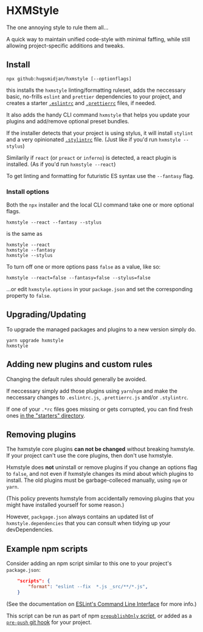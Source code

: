 # HXMStyle

The one annoying style to rule them all...

A quick way to maintain unified code-style with minimal faffing, while still allowing project-specific additions and tweaks.


## Install


```
npx github:hugsmidjan/hxmstyle [--optionflags]
```

this installs the `hxmstyle` linting/formatting ruleset, adds the neccessary basic, no-frills `eslint` and `prettier` dependencies to your project, and creates a starter [`.eslintrc`](starters/eslintrc.js) and [`.prettierrc`](starters/prettierrc.js) files, if needed.

It also adds the handy CLI command `hxmstyle` that helps you update your plugins and add/remove optional preset bundles.

If the installer detects that your project is using stylus, it will install `stylint` and a very opinionated [`.stylintrc`](starters/stylintrc.js) file. (Just like if you'd run `hxmstyle --stylus`)

Similarily if `react` (or `preact` or `inferno`) is detected, a react plugin is installed. (As if you'd run `hxmstyle --react`)

To get linting and formatting for futuristic ES syntax use the `--fantasy` flag.


### Install options

Both the `npx` installer and the local CLI command take one or more optional flags.

```
hxmstyle --react --fantasy --stylus
```

is the same as

```
hxmstyle --react
hxmstyle --fantasy
hxmstyle --stylus
```

To turn off one or more options pass `false` as a value, like so:

```
hxmstyle --react=false --fantasy=false --stylus=false
```

...or edit `hxmstyle.options` in your `package.json` and set the corresponding property to `false`.


## Upgrading/Updating

To upgrade the managed packages and plugins to a new version simply do.

```
yarn upgrade hxmstyle
hxmstyle
```


## Adding new plugins and custom rules

Changing the default rules should generally be avoided.

If neccessary simply add those plugins using `yarn`/`npm` and make the neccessary changes to `.eslintrc.js`, `.prettierrc.js` and/or `.stylintrc`.

If one of your `.*rc` files goes missing or gets corrupted, you can find fresh ones [in the "starters" directory](starters/).


## Removing plugins

The hxmstyle core plugins **can not be changed** without breaking hxmstyle. If your project can't use the core plugins, then don't use hxmstyle.

Hxmstyle does **not** uninstall or remove plugins if you change an options flag to `false`, and not even if hxmstyle changes its mind about which plugins to install. The old plugins must be garbage-colleced manually, using `npm` or `yarn`.

(This policy prevents hxmstyle from accidentally removing plugins that you might have installed yourself for some reason.)

However, `packgage.json` always contains an updated list of `hxmstyle.dependencies` that you can consult when tidying up your devDependencies.


## Example npm scripts

Consider adding an npm script similar to this one to your project's `package.json`:

```json
    "scripts": {
        "format": "eslint --fix  *.js _src/**/*.js",
    }
```

(See the documentation on [ESLint's Command Line Interface](https://eslint.org/docs/user-guide/command-line-interface) for more info.)

This script can be run as part of npm [`prepublishOnly` script](https://docs.npmjs.com/misc/scripts), or added as a  [`pre-push` git hook](https://www.atlassian.com/git/tutorials/git-hooks) for your project.

